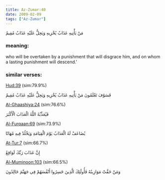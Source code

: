```yaml
---
title: Az-Zumar:40
date: 2009-02-09
tags: ["Az-Zumar"]
---
```

مَنْ يَأْتِيهِ عَذَابٌ يُخْزِيهِ وَيَحِلُّ عَلَيْهِ عَذَابٌ مُقِيمٌ
### meaning: 
who will be overtaken by a punishment that will disgrace him, and on whom a lasting punishment will descend.’
### similar verses: 

[Hud:39](/11/39) (sim:79.9%)

فَسَوْفَ تَعْلَمُونَ مَنْ يَأْتِيهِ عَذَابٌ يُخْزِيهِ وَيَحِلُّ عَلَيْهِ عَذَابٌ مُقِيمٌ

[Al-Ghaashiya:24](/88/24) (sim:76.6%)

فَيُعَذِّبُهُ اللَّهُ الْعَذَابَ الْأَكْبَرَ

[Al-Furqaan:69](/25/69) (sim:73.9%)

يُضَاعَفْ لَهُ الْعَذَابُ يَوْمَ الْقِيَامَةِ وَيَخْلُدْ فِيهِ مُهَانًا

[At-Tur:7](/52/7) (sim:66.7%)

إِنَّ عَذَابَ رَبِّكَ لَوَاقِعٌ

[Al-Muminoon:103](/23/103) (sim:66.5%)

وَمَنْ خَفَّتْ مَوَازِينُهُ فَأُولَٰئِكَ الَّذِينَ خَسِرُوا أَنْفُسَهُمْ فِي جَهَنَّمَ خَالِدُونَ
